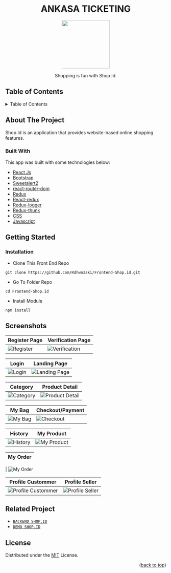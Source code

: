 <h1 align="center">ANKASA TICKETING</h1>

<p align="center">
  <img height="150" src="https://github.com/Rdhwnzaki/Frontend-Shop.id/blob/main/screenshot/logo.png"  />
</p>
 <p align="center">
    Shopping is fun with Shop.Id.
  </p>

<!-- TABLE OF CONTENTS -->

## Table of Contents

<details>
  <summary>Table of Contents</summary>
  <ol>
    <li>
      <a href="#about-the-project">About The Project</a>
      <ul>
        <li><a href="#built-with">Built with</a></li>
      </ul>
    </li>
    <li>
      <a href="#getting-started">Getting Started</a>
      <ul>
        <li><a href="#installation">Installation</a></li>
      </ul>
    </li>
    <li><a href="#screenshots">Screenshots</a></li>
    <li><a href="#related-project">Related Project</a></li>
    <li><a href="#license">License</a></li>
  </ol>
</details>

## About The Project

Shop.Id is an application that provides website-based online shopping features.

### Built With

This app was built with some technologies below:

- [React Js](https://reactjs.org)
- [Bootstrap](https://www.npmjs.com/package/bootstrap)
- [Sweetalert2](https://www.npmjs.com/package/sweetalert2)
- [react-router-dom](https://www.npmjs.com/package/react-router-dom)
- [Redux](https://www.npmjs.com/package/redux)
- [React-redux](https://www.npmjs.com/package/react-redux)
- [Redux-logger](https://www.npmjs.com/package/redux-logger)
- [Redux-thunk](https://www.npmjs.com/search?q=redux-thunk)
- [CSS](https://developer.mozilla.org/en-US/docs/Web/CSS?retiredLocale=id)
- [Javascript](https://www.javascript.com/)

<!-- GETTING STARTED -->

## Getting Started

### Installation

- Clone This Front End Repo

```
git clone https://github.com/Rdhwnzaki/Frontend-Shop.id.git
```

- Go To Folder Repo

```
cd Frontend-Shop.id
```

- Install Module

```
npm install
```

## Screenshots

| Register Page                                                                                                | Verification Page                                                                                                        |
| ------------------------------------------------------------------------------------------------------------ | ------------------------------------------------------------------------------------------------------------------------ |
| ![Register](https://github.com/Rdhwnzaki/Frontend-Shop.id/blob/main/screenshot/register.png "Register Page") | ![Verification](https://github.com/Rdhwnzaki/Frontend-Shop.id/blob/main/screenshot/verification.png "Verification Page") |

| Login                                                                                          | Landing Page                                                                                                        |
| ---------------------------------------------------------------------------------------------- | ------------------------------------------------------------------------------------------------------------------- |
| ![Login](https://github.com/Rdhwnzaki/Frontend-Shop.id/blob/main/screenshot/login.png "Login") | ![Landing Page](https://github.com/Rdhwnzaki/Frontend-Shop.id/blob/main/screenshot/landing-page.png "Landing Page") |

| Category                                                                                                | Product Detail                                                                                                            |
| ------------------------------------------------------------------------------------------------------- | ------------------------------------------------------------------------------------------------------------------------- |
| ![Category](https://github.com/Rdhwnzaki/Frontend-Shop.id/blob/main/screenshot/category.png "Category") | ![Product Detail](https://github.com/Rdhwnzaki/Frontend-Shop.id/blob/main/screenshot/product-detail.png "Product Detail") |

| My Bag                                                                                           | Checkout/Payment                                                                                        |
| ------------------------------------------------------------------------------------------------ | ------------------------------------------------------------------------------------------------------- |
| ![My Bag](https://github.com/Rdhwnzaki/Frontend-Shop.id/blob/main/screenshot/mybag.png "My Bag") | ![Checkout](https://github.com/Rdhwnzaki/Frontend-Shop.id/blob/main/screenshot/checkout.png "Checkout") |

| History                                                                                              | My Product                                                                                                   |
| ---------------------------------------------------------------------------------------------------- | ------------------------------------------------------------------------------------------------------------ |
| ![History](https://github.com/Rdhwnzaki/Frontend-Shop.id/blob/main/screenshot/history.png "History") | ![My Product](https://github.com/Rdhwnzaki/Frontend-Shop.id/blob/main/screenshot/myproduct.png "My Product") |

| My Order |
| -------- |

| ![My Order](https://github.com/Rdhwnzaki/Frontend-Shop.id/blob/main/screenshot/myorder.png "My Order")

| Profile Custommer                                                                                                                  | Profile Seller                                                                                                            |
| ---------------------------------------------------------------------------------------------------------------------------------- | ------------------------------------------------------------------------------------------------------------------------- |
| ![Profile Custommer](https://github.com/Rdhwnzaki/Frontend-Shop.id/blob/main/screenshot/profile-custommer.png "Profile Custommer") | ![Profile Seller](https://github.com/Rdhwnzaki/Frontend-Shop.id/blob/main/screenshot/profile-seller.png "Profile Seller") |

## Related Project

- [`BACKEND SHOP.ID`](https://github.com/Rdhwnzaki/Backend-Shop.id)
- [`DEMO SHOP.ID`](https://warm-salamander-212510.netlify.app)

## License

Distributed under the [MIT](/LICENSE) License.

<p align="right">(<a href="#top">back to top</a>)</p>
